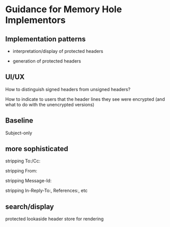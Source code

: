 Guidance for Memory Hole Implementors
=====================================

## Implementation patterns

 * interpretation/display of protected headers

 * generation of protected headers

## UI/UX

How to distinguish signed headers from unsigned headers?

How to indicate to users that the header lines they see were encrypted
(and what to do with the unencrypted versions)

## Baseline

Subject-only

## more sophisticated

stripping To:/Cc:

stripping From:

stripping Message-Id:

stripping In-Reply-To:, References:, etc


## search/display

protected lookaside header store for rendering
